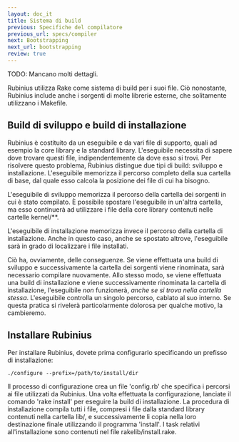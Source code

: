 ```yaml
---
layout: doc_it
title: Sistema di build
previous: Specifiche del compilatore
previous_url: specs/compiler
next: Bootstrapping
next_url: bootstrapping
review: true
---
```


TODO: Mancano molti dettagli.

Rubinius utilizza Rake come sistema di build per i suoi file. Ciò nonostante,
Rubinius include anche i sorgenti di molte librerie esterne, che solitamente
utilizzano i Makefile.

## Build di sviluppo e build di installazione

Rubinius è costituito da un eseguibile e da vari file di supporto, quali ad
esempio la core library e la standard library. L'eseguibile necessita di
sapere dove trovare questi file, indipendentemente da dove esso si trovi. Per
risolvere questo problema, Rubinius distingue due tipi di build: sviluppo
e installazione. L'eseguibile memorizza il percorso completo della sua
cartella di base, dal quale esso calcola la posizione dei file di cui ha
bisogno.

L'eseguibile di sviluppo memorizza il percorso della cartella dei sorgenti in
cui è stato compilato. È possibile spostare l'eseguibile in un'altra cartella,
ma esso continuerà ad utilizzare i file della core library contenuti nelle
cartelle kernel/\*\*.

L'eseguibile di installazione memorizza invece il percorso della cartella di
installazione. Anche in questo caso, anche se spostato altrove, l'eseguibile
sarà in grado di localizzare i file installati.

Ciò ha, ovviamente, delle conseguenze. Se viene effettuata una build di
sviluppo e successivamente la cartella dei sorgenti viene rinominata, sarà
necessario compilare nuovamente. Allo stesso modo, se viene effettuata una
build di installazione e viene successivamente rinominata la cartella di
installazione, l'eseguibile *non* funzionerà, *anche se si trova nella
cartella stessa*. L'eseguibile controlla un singolo percorso, cablato al suo
interno. Se questa pratica si rivelerà particolarmente dolorosa per qualche
motivo, la cambieremo.

## Installare Rubinius

Per installare Rubinius, dovete prima configurarlo specificando un prefisso di
installazione:

    ./configure --prefix=/path/to/install/dir

Il processo di configurazione crea un file 'config.rb' che specifica
i percorsi ai file utilizzati da Rubinius. Una volta effettuata la
configurazione, lanciate il comando 'rake install' per eseguire la build di
installazione. La procedura di installazione compila tutti i file, compresi
i file dalla standard library contenuti nella cartella lib/, e successivamente
li copia nella loro destinazione finale utilizzando il programma 'install'.
I task relativi all'installazione sono contenuti nel file
rakelib/install.rake.
